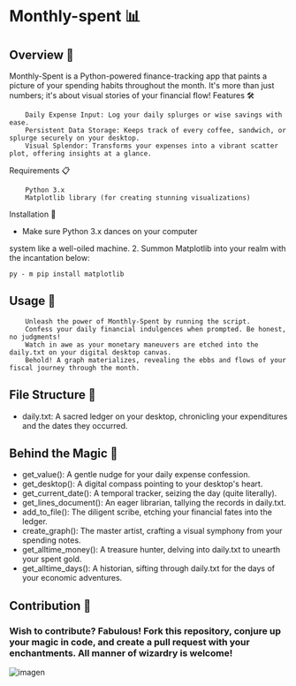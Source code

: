# Monthly-spent 📊

## Overview 🌟

Monthly-Spent is a Python-powered finance-tracking app that paints a picture of your spending habits throughout the month. It's more than just numbers; it's about visual stories of your financial flow!
Features 🛠️
```
    Daily Expense Input: Log your daily splurges or wise savings with ease.
    Persistent Data Storage: Keeps track of every coffee, sandwich, or splurge securely on your desktop.
    Visual Splendor: Transforms your expenses into a vibrant scatter plot, offering insights at a glance.
```
Requirements 📋
```
    Python 3.x
    Matplotlib library (for creating stunning visualizations)
```
Installation 🔧

+ Make sure Python 3.x dances on your computer

system like a well-oiled machine.
2. Summon Matplotlib into your realm with the incantation below:

```
py - m pip install matplotlib
```
## Usage 🚀
```
    Unleash the power of Monthly-Spent by running the script.
    Confess your daily financial indulgences when prompted. Be honest, no judgments!
    Watch in awe as your monetary maneuvers are etched into the daily.txt on your digital desktop canvas.
    Behold! A graph materializes, revealing the ebbs and flows of your fiscal journey through the month.
```
## File Structure 📁
* daily.txt: A sacred ledger on your desktop, chronicling your expenditures and the dates they occurred.
## Behind the Magic 🎩

* get_value(): A gentle nudge for your daily expense confession.
* get_desktop(): A digital compass pointing to your desktop's heart.
* get_current_date(): A temporal tracker, seizing the day (quite literally).
* get_lines_document(): An eager librarian, tallying the records in daily.txt.
* add_to_file(): The diligent scribe, etching your financial fates into the ledger.
* create_graph(): The master artist, crafting a visual symphony from your spending notes.
* get_alltime_money(): A treasure hunter, delving into daily.txt to unearth your spent gold.
* get_alltime_days(): A historian, sifting through daily.txt for the days of your economic adventures.

## Contribution 🤝
### Wish to contribute? Fabulous! Fork this repository, conjure up your magic in code, and create a pull request with your enchantments. All manner of wizardry is welcome!
![imagen](https://github.com/Wolfuliam/Monthly-spent/assets/147284006/b6161e66-cab0-482e-8a51-29f57e894799)

